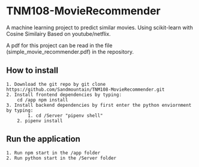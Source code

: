 # TNM108-MovieRecommender
A machine learning project to predict similar movies. Using scikit-learn with Cosine Similairy Based on youtube/netflix.

A pdf for this project can be read in the file (simple_movie_recommender.pdf) in the repository.


## How to install
	
	1. Download the git repo by git clone https://github.com/Sandmountain/TNM108-MovieRecommender.git
	2. Install frontend dependencies by typing: 
		cd /app npm install
	3. Install backend dependencies by first enter the python enviornment by typing: 
	        1. cd /Server "pipenv shell"
		2. pipenv install


## Run the application

	1. Run npm start in the /app folder
	2. Run python start in the /Server folder



